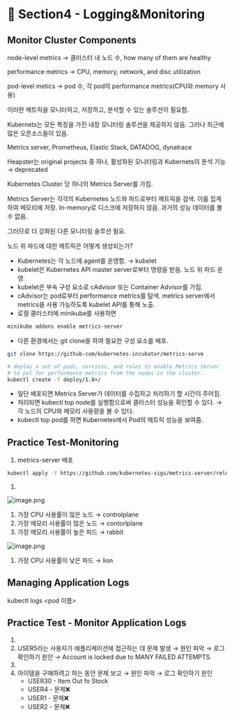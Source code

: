 # 🍨 Section4 - Logging&Monitoring

## Monitor Cluster Components


node-level metrics → 클러스터 내 노드 수, how many of them are healthy


performance metrics → CPU, memory, network, and disc utilization


pod-level  metics → pod 수, 각 pod의 performance metrics(CPU와 memory 사용)


이러한 메트릭을 모니터하고, 저장하고, 분석할 수 있는 솔루션이 필요함.


Kubernets는 모든 특징을 가진 내장 모니터링 솔루션을 제공하지 않음. 그러나 최근에 많은 오픈소스들이 있음.


Metrics server, Prometheus, Elastic Stack, DATADOG, dynatrace


Heapster는 original projects 중 하나, 활성화된 모니터링과 Kubernets의 분석 기능 → deprecated


Kubernetes Cluster 당 하나의 Metrics Server를 가짐.


Metrics Server는 각각의 Kubernetes 노드와 파드로부터 메트릭을 검색. 이를 집계하여 메모리에 저장. In-memory로 디스크에 저장하지 않음. 과거의 성능 데이터를 볼 수 없음.


그러므로 더 강화된 다른 모니터링 솔루션 필요.


노드 위 파드에 대한 메트릭은 어떻게 생성되는가?

- Kubernetes는 각 노드에 agent를 운영함. → kubelet
- kubelet은 Kubernetes API master server로부터 명령을 받음. 노드 위 파드 운영.
- kubelet은 부속 구성 요소로 cAdvisor 또는 Container Advisor를 가짐.
- cAdvisor는 pod로부터 performance metrics를 탐색. metrics server에서 metrics을 사용 가능하도록  kubelet API를 통해 노출.
- 로컬 클러스터에 minikube를 사용하면

```bash
minikube addons enable metrics-server
```

- 다른 환경에서는 git clone을 하여 필요한 구성 요소를 배포.

```bash
git clone https://github-com/kubernetes-incubator/metrics-serve

# deploy a set of pods, services, and roles to enable Metrics Server
# to pul for performance metrics from the nodes in the cluster.
kubectl create -f deploy/1.8+/
```

- 일단 배포되면 Metrics Server가 데이터를 수집하고 처리하기 할 시간이 주어짐.
- 처리되면 kubectl top node를 실행함으로써 클러스터 성능을 확인할 수 있다. → 각 노드의 CPU와 메모리 사용량을 볼 수 있다.
- kubectl top pod를 하면 Kubernetes에서 Pod의 메트릭 성능을 보여줌.

## Practice Test-Monitoring

1. metrics-server 배포

```bash
kubectl apply -f https://github.com/kubernetes-sigs/metrics-server/releases/latest/download/components.yaml
```

1. 

![image.png](https://prod-files-secure.s3.us-west-2.amazonaws.com/b2ea2032-00e9-4883-a13b-cb03cf5b2334/be867e9c-0d47-47a3-971e-146d2c8c7945/image.png?X-Amz-Algorithm=AWS4-HMAC-SHA256&X-Amz-Content-Sha256=UNSIGNED-PAYLOAD&X-Amz-Credential=ASIAZI2LB466RHZQ7BHP%2F20250424%2Fus-west-2%2Fs3%2Faws4_request&X-Amz-Date=20250424T140757Z&X-Amz-Expires=3600&X-Amz-Security-Token=IQoJb3JpZ2luX2VjEH4aCXVzLXdlc3QtMiJHMEUCIQDQvFa6jrCI6Loz9r7PoksRHx%2FR4borbG7%2FItWdNr%2BW4wIgW4crRcMMxoJEln%2FuScvz03T22jgtl8q1Gz0obFW6fSIq%2FwMIFxAAGgw2Mzc0MjMxODM4MDUiDN2IcaX%2FNOxdr7%2B5%2FSrcAyJH3x1TUqV4s6EwKmse%2FvL41eka4HhZDDVZ6zQFBG3wNbAakARGRUiVMvUe0ZhNlLUyrYPpvSzgxpC%2BszTbOx%2BmN9sNMvU%2FAoOisUYx2G9Vj6BwBltDJhqPVUWGzodHHfIicip8qhHIsSleFgjKhhS4WxINXfzJZrExwkXAJwk0JCI%2BAHqWROC2UgwgG6LzBsQR8CapRCjVYwYqzngx5EHOXvZfIUVdqaoVc%2FfH%2BhPuoz6dY1yx2mbtKHtkUMoHHqjty7mWMek5cFcZgS73ItLNI7p6Zc61zamhorBsy8f1en9TtjkfZJ%2F3SMoLMWn8ldOV6t02PmdSgzg4glUoyGDainYB5fEyBMInWDSQG1AB1XO0y091cozbpn2qocws5DHIPB0hW7ybRPqWkU%2B8sICgqdJLkXbLLoes%2BvAGh7yJW8S5iDEyWYQd7JVHs92OcZvQPfgGkkacs8N8FrvRzuwA%2BX%2Frj2LOMqgPnyWblMpAnEibsOMAdC7fzuXpWIV%2BwozbSczkX6m2wIlWpey4G8UohkTgjcHaSH1Hs%2FDRdEH3%2F5H1gagOI8M%2FSmEJyGTzE5SVyyFzxKgTXrWgm5ttUnNk5S98hcvDUJBwSXAAGs7cLLhY4oDZAqBskXefMJiHqcAGOqUBBc08xKeUsh6t%2FxDFyriqzQvd2s7F9rA4HqrIwKspu19FxgH4CsuSoIxDufkSQQhQBtsjXOJxoW2ZfZqOwsiHehB5WYdgLT2BrwxbdpX1PTMbeWqb3an4nKKCN80FlUT3zGRWoFLi2Ue8tQOtiNJ0nMPKYwTPLLqI0IZWpJwGNlTG8PACeKcRoLTkRl%2B6%2B8Rlvo2QrWZ%2Bc4pLrxLUYOY%2Bd19Jabsf&X-Amz-Signature=e61878a16989a0ca77ad6500c55d31d86308324d1a3eaecec055abedd91405d7&X-Amz-SignedHeaders=host&x-id=GetObject)

1. 가장 CPU 사용률이 많은 노드 → controlplane
2. 가장 메모리 사용률이 많은 노드 → contorlplane
3. 가장 메모리 사용률이 높은 파드 → rabbit

![image.png](https://prod-files-secure.s3.us-west-2.amazonaws.com/b2ea2032-00e9-4883-a13b-cb03cf5b2334/a5ad8203-cf78-4c06-9de1-67cb491aedc9/image.png?X-Amz-Algorithm=AWS4-HMAC-SHA256&X-Amz-Content-Sha256=UNSIGNED-PAYLOAD&X-Amz-Credential=ASIAZI2LB466RHZQ7BHP%2F20250424%2Fus-west-2%2Fs3%2Faws4_request&X-Amz-Date=20250424T140757Z&X-Amz-Expires=3600&X-Amz-Security-Token=IQoJb3JpZ2luX2VjEH4aCXVzLXdlc3QtMiJHMEUCIQDQvFa6jrCI6Loz9r7PoksRHx%2FR4borbG7%2FItWdNr%2BW4wIgW4crRcMMxoJEln%2FuScvz03T22jgtl8q1Gz0obFW6fSIq%2FwMIFxAAGgw2Mzc0MjMxODM4MDUiDN2IcaX%2FNOxdr7%2B5%2FSrcAyJH3x1TUqV4s6EwKmse%2FvL41eka4HhZDDVZ6zQFBG3wNbAakARGRUiVMvUe0ZhNlLUyrYPpvSzgxpC%2BszTbOx%2BmN9sNMvU%2FAoOisUYx2G9Vj6BwBltDJhqPVUWGzodHHfIicip8qhHIsSleFgjKhhS4WxINXfzJZrExwkXAJwk0JCI%2BAHqWROC2UgwgG6LzBsQR8CapRCjVYwYqzngx5EHOXvZfIUVdqaoVc%2FfH%2BhPuoz6dY1yx2mbtKHtkUMoHHqjty7mWMek5cFcZgS73ItLNI7p6Zc61zamhorBsy8f1en9TtjkfZJ%2F3SMoLMWn8ldOV6t02PmdSgzg4glUoyGDainYB5fEyBMInWDSQG1AB1XO0y091cozbpn2qocws5DHIPB0hW7ybRPqWkU%2B8sICgqdJLkXbLLoes%2BvAGh7yJW8S5iDEyWYQd7JVHs92OcZvQPfgGkkacs8N8FrvRzuwA%2BX%2Frj2LOMqgPnyWblMpAnEibsOMAdC7fzuXpWIV%2BwozbSczkX6m2wIlWpey4G8UohkTgjcHaSH1Hs%2FDRdEH3%2F5H1gagOI8M%2FSmEJyGTzE5SVyyFzxKgTXrWgm5ttUnNk5S98hcvDUJBwSXAAGs7cLLhY4oDZAqBskXefMJiHqcAGOqUBBc08xKeUsh6t%2FxDFyriqzQvd2s7F9rA4HqrIwKspu19FxgH4CsuSoIxDufkSQQhQBtsjXOJxoW2ZfZqOwsiHehB5WYdgLT2BrwxbdpX1PTMbeWqb3an4nKKCN80FlUT3zGRWoFLi2Ue8tQOtiNJ0nMPKYwTPLLqI0IZWpJwGNlTG8PACeKcRoLTkRl%2B6%2B8Rlvo2QrWZ%2Bc4pLrxLUYOY%2Bd19Jabsf&X-Amz-Signature=1671266e6a75273cfb8e897e7013d9dc40d7343d7785e61f3614d3fc716f34f0&X-Amz-SignedHeaders=host&x-id=GetObject)

1. 가장 CPU 사용률이 낮은 파드 → lion

## Managing Application Logs


kubectl logs <pod 이름>


## Practice Test - Monitor Application Logs

1. 
2. USER5라는 사용자가 애플리케이션에 접근하는 데 문제 발생 → 원인 파악 → 로그 확인하기
원인 → Account is locked due to MANY FAILED ATTEMPTS.
3. 
4. 아이템을 구매하려고 하는 동안 문제 보고 → 원인 파악 → 로그 확인하기
원인
    - USER30 - Item Out fo Stock
    - USER4 - 문제❌
    - USER1 - 문제❌
    - USER2 - 문제❌
